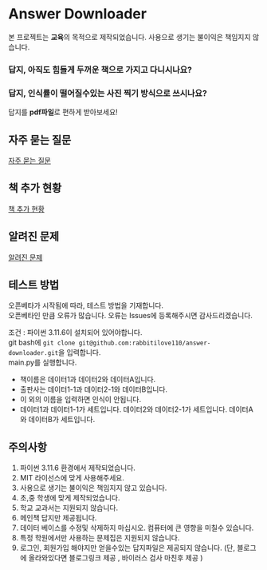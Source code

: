 # Answer Downloader
본 프로젝트는 **교육**의 목적으로 제작되었습니다. 사용으로 생기는 불이익은 책임지지 않습니다.

### 답지, 아직도 힘들게 두꺼운 책으로 가지고 다니시나요?
### 답지, 인식률이 떨어질수있는 사진 찍기 방식으로 쓰시나요?

답지를 **pdf파일**로 편하게 받아보세요!

## 자주 묻는 질문
[자주 묻는 질문](https://github.com/rabbitilove110/answer-downloader/blob/main/.github/READ/%EC%9E%90%EC%A3%BC%EB%AC%BB%EB%8A%94%EC%A7%88%EB%AC%B8.MD)

## 책 추가 현황
[책 추가 현황](https://github.com/rabbitilove110/answer-downloader/blob/main/.github/READ/%EC%B1%85%ED%98%84%ED%99%A9.MD)

## 알려진 문제
[알려진 문제](https://github.com/rabbitilove110/answer-downloader/blob/main/.github/READ/%EC%95%8C%EB%A0%A4%EC%A7%84%EB%AC%B8%EC%A0%9C.MD)

## 테스트 방법
오픈베타가 시작됨에 따라, 테스트 방법을 기재합니다.<br>오픈베타인 만큼 오류가 많습니다. 오류는 Issues에 등록해주시면 감사드리겠습니다.

조건 : 파이썬 3.11.6이 설치되어 있어야합니다.<br>git bash에 `git clone git@github.com:rabbitilove110/answer-downloader.git`을 입력합니다.<br>main.py를 실행합니다.

- 책이름은 데이터1과 데이터2와 데이터A입니다.
- 출판사는 데이터1-1과 데이터2-1와 데이터B입니다.
- 이 외의 이름을 입력하면 인식이 안됩니다.
- 데이터1과 데이터1-1가 세트입니다. 데이터2와 데이터2-1가 세트입니다. 데이터A와 데이터B가 세트입니다.

## 주의사항
1. 파이썬 3.11.6 환경에서 제작되었습니다.
2. MIT 라이선스에 맞게 사용해주세요.
3. 사용으로 생기는 불이익은 책임지지 않고 있습니다.
4. 초,중 학생에 맞게 제작되었습니다.
5. 학교 교과서는 지원되지 않습니다.
6. 메인책 답지만 제공됩니다.
7. 데이터 베이스를 수정및 삭제하지 마십시오. 컴퓨터에 큰 영향을 미칠수 있습니다.
8. 특정 학원에서만 사용하는 문제집은 지원되지 않습니다.
9. 로그인, 회원가입 해야지만 얻을수있는 답지파일은 제공되지 않습니다. (단, 블로그에 올라와있다면 블로그링크 제공 , 바이러스 검사 마친후 제공 )
